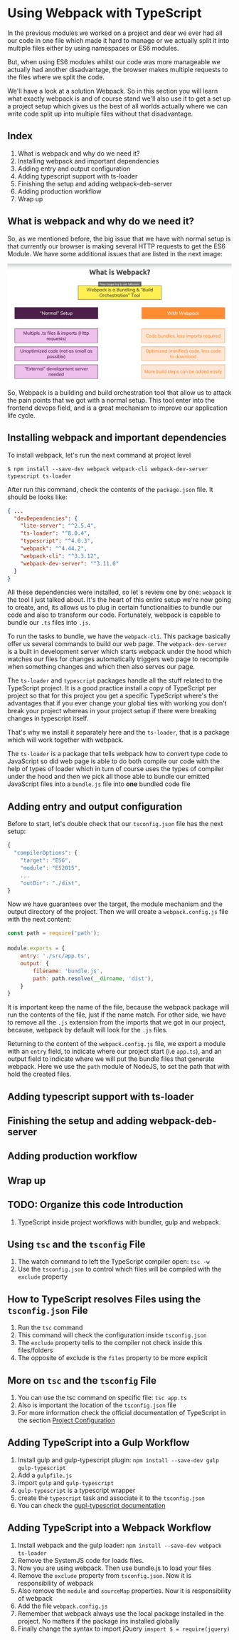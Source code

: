 Using Webpack with TypeScript
====================
In the previous modules we worked on a project and dear we ever had all our code in one file which made it hard to manage or we actually split it into multiple files either by using namespaces or ES6 modules.

But, when using ES6 modules whilst our code was more manageable we actually had another disadvantage, the browser makes multiple requests to the files where we split the code.

We'll have a look at a solution Webpack. So in this section you will learn what exactly webpack is and of course stand we'll also use it to get a set up a project setup which gives us the best of all worlds actually where we can write code split up into multiple files without that disadvantage.

Index
-----
1. What is webpack and why do we need it?
2. Installing webpack and important dependencies
3. Adding entry and output configuration
4. Adding typescript support with ts-loader
5. Finishing the setup and adding webpack-deb-server
6. Adding production workflow
7. Wrap up

What is webpack and why do we need it?
-----------------------------------
So, as we mentioned before, the big issue that we have with normal setup is that currently our browser is making several HTTP requests to get the ES6 Module. We have some additional issues that are listed in the next image: 

![What is webpack](../assets/s11-what-is-webpack.png "What is webpack")

So, Webpack is a building and build orchestration tool that allow us to attack the pain points that we got with a normal setup. This tool enter into the frontend devops field, and is a great mechanism to improve our application life cycle.

Installing webpack and important dependencies
-----------------------------------
To install webpack, let's run the next command at project level

```
$ npm install --save-dev webpack webpack-cli webpack-dev-server typescript ts-loader
```

After run this command, check the contents of the `package.json` file. It should be looks like:

```json
{ ...
  "devDependencies": {
    "lite-server": "^2.5.4",
    "ts-loader": "^8.0.4",
    "typescript": "^4.0.3",
    "webpack": "^4.44.2",
    "webpack-cli": "^3.3.12",
    "webpack-dev-server": "^3.11.0"
  }
}
```

All these dependencies were installed, so let´s review one by one: `webpack`  is the tool I just talked about. It's the heart of this entire setup we're now going to create, and, its allows us to plug in certain functionalities to bundle our code and also to transform our code. Fortunately, webpack is capable to bundle our `.ts` files into `.js`.

To run the tasks to bundle, we have the `webpack-cli`. This package basically offer us several commands to build our web page. The `webpack-dev-server` is a built in development server which starts webpack under the hood which watches our files for changes automatically triggers web page to recompile when something changes and which then also serves our page. 

The `ts-loader` and `typescript` packages handle all the stuff related to the TypeScript project. It is a good practice install a copy of TypeScript per project so that for this project you get a specific TypeScript where's the advantages that if you ever change your global ties with working you don't break your project whereas in your project setup if there were breaking changes in typescript itself.

That's why we install it separately here and the `ts-loader`, that is a package which will work together with webpack.

The `ts-loader` is a package that tells webpack how to convert type code to JavaScript so did web page is able to do both compile our code with the help of types of loader which in turn of course uses the types of compiler under the hood and then we pick all those able to bundle our emitted JavaScript files into a `bundle.js` file into **one** bundled code file

Adding entry and output configuration
-----------------------------------

Before to start, let's double check that our `tsconfig.json` file has the next setup:

```javascript
{
  "compilerOptions": {
    "target": "ES6",
    "module": "ES2015",
    ...
    "outDir": "./dist",
}
```
Now we have guarantees over the target, the module mechanism and the output directory of the project. Then we will create a `webpack.config.js` file with the next content:

```javascript
const path = require('path');

module.exports = {
    entry: './src/app.ts',
    output: {
        filename: 'bundle.js',
        path: path.resolve(__dirname, 'dist'),
    }
}
```

It is important keep the name of the file, because the webpack package will run the contents of the file, just if the name match. For other side, we have to remove all the `.js` extension from the imports that we got in our project, because, webpack by default will look for the `.js` files.

Returning to the content of the `webpack.config.js` file, we export a module with an `entry` field, to indicate where our project start (i.e `app.ts`), and an output field to indicate where we will put the bundle files that generate webpack. Here we use the `path` module of NodeJS, to set the path that with hold the created files.

Adding typescript support with ts-loader
-----------------------------------
Finishing the setup and adding webpack-deb-server
-----------------------------------
Adding production workflow
-----------------------------------
Wrap up
-----------------------------------

TODO: Organize this code
Introduction
------------
1. TypeScript inside project workflows with bundler, gulp and webpack.

Using `tsc` and the `tsconfig` File
-----------------------------------
1. The watch command to left the TypeScript compiler open: `tsc -w`
2. Use the `tsconfig.json` to control which files will be compiled with the `exclude` property

How to TypeScript resolves Files using the `tsconfig.json` File
---------------------------------------------------------------
1. Run the `tsc` command
2. This command will check the configuration inside `tsconfig.json`
3. The `exclude` property tells to the compiler not check inside this files/folders
4. The opposite of exclude is the `files` property to be more explicit

More on `tsc` and the `tsconfig` File
-------------------------------------
1. You can use the tsc command on specific file: `tsc app.ts`
2. Also is important the location of the `tsconfig.json` file
3. For more information check the official documentation of TypeScript in the section [Project Configuration](https://www.typescriptlang.org/docs/handbook/tsconfig-json.html)

Adding TypeScript into a Gulp Workflow
--------------------------------------
1. Install gulp and gulp-typescript plugin: `npm install --save-dev gulp gulp-typescript`
2. Add a `gulpfile.js`
3. import `gulp` and `gulp-typescript`
4. `gulp-typescript` is a typescript wrapper
5. create the `typescript` task and associate it to the `tsconfig.json`
6. You can check the [gupl-typescript documentation](https://www.npmjs.com/package/gulp-typescript)

Adding TypeScript into a Webpack Workflow
-----------------------------------------
1. Install webpack and the gulp loader: `npm install --save-dev webpack ts-loader`
2. Remove the SystemJS code for loads files.
3. Now you are using webpack. Then use bundle.js to load your files
4. Remove the `exclude` property from `tsconfig.json`. Now it is responsibility of webpack
5. Also remove the `module` and `sourceMap` properties. Now it is responsibility of webpack
6. Add the file `webpack.config.js`
7. Remember that webpack always use the local package installed in the project. No matters if the package ins installed globally
8. Finally change the syntax to import jQuery `imsport $ = require(jquery)`


